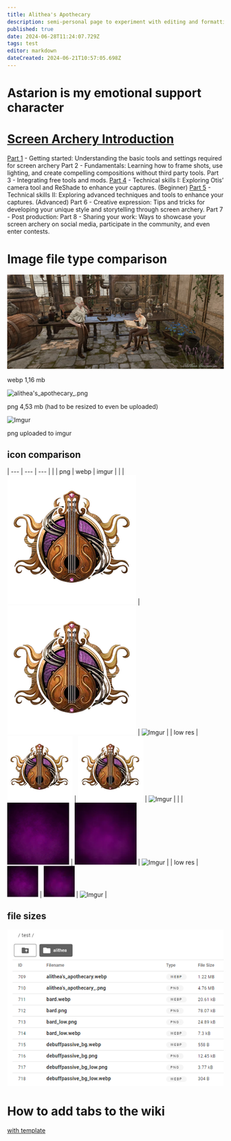 ```yaml
---
title: Alithea's Apothecary
description: semi-personal page to experiment with editing and formatting without affecting the main content of the wiki
published: true
date: 2024-06-28T11:24:07.729Z
tags: test
editor: markdown
dateCreated: 2024-06-21T10:57:05.698Z
---
```


# Astarion is my emotional support character


# [Screen Archery Introduction](https://wiki.bg3.community/en/test/alitheas-apothecary/I)
[Part 1](https://wiki.bg3.community/en/test/alitheas-apothecary/screen-archery-guide-part-1) - Getting started: Understanding the basic tools and settings required for screen archery
Part 2 - Fundamentals: Learning how to frame shots, use lighting, and create compelling compositions without third party tools.
Part 3 - Integrating free tools and mods.
[Part 4](https://wiki.bg3.community/en/test/alitheas-apothecary/screen-archery-guide-part-4) - Technical skills I: Exploring Otis’ camera tool and ReShade to enhance your captures. (Beginner)
[Part 5](https://wiki.bg3.community/en/test/alitheas-apothecary/screen-archery-guide-part-5) - Technical skills II: Exploring advanced techniques and tools to enhance your captures. (Advanced)
Part 6 - Creative expression: Tips and tricks for developing your unique style and storytelling through screen archery.
Part 7 - Post production:
Part 8 - Sharing your work: Ways to showcase your screen archery on social media, participate in the community, and even enter contests.


# Image file type comparison

![alithea's_apothecary.webp](/test/alithea's_apothecary.webp)

  
webp 1,16 mb

![alithea's_apothecary_.png](/test/alithea's_apothecary_.png)

  
png 4,53 mb (had to be resized to even be uploaded)

![Imgur](https://i.imgur.com/Px4D1pM.jpg)

  
png uploaded to imgur

## icon comparison



| --- | --- | --- |
|     | png | webp | imgur |
|     | ![](/test/bard.png) | ![](/test/bard.webp) | ![Imgur](https://i.imgur.com/NMaW2Nn.png) |
| low res    | ![](/test/bard_low.png) | ![](/test/bard_low.webp) | ![Imgur](https://i.imgur.com/4cZPuNR.png) |
|     | ![](/test/debuffpassive_bg.png) | ![](/test/debuffpassive_bg.webp) | ![Imgur](https://i.imgur.com/UBikBMX.png) |
| low res    | ![](/test/debuffpassive_bg_low.png) | ![](/test/debuffpassive_bg_low.webp) | ![Imgur](https://i.imgur.com/jVPYVMf.png) |

## file sizes

![file_sizes.png](/test/file_sizes.png)

# How to add tabs to the wiki
[with template](https://wiki.bg3.community/en/test/alitheas-apothecary/tabs)

